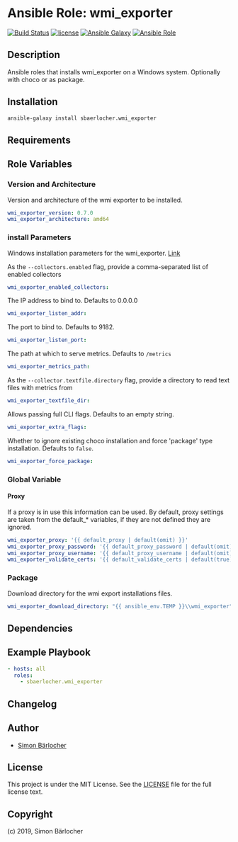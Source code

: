 # Ansible Role: wmi_exporter

[![Build Status](https://img.shields.io/travis/sbaerlocher/ansible.wmi_exporter.svg?branch=master&style=popout-square)](https://travis-ci.org/sbaerlocher/ansible.wmi_exporter) [![license](https://img.shields.io/github/license/mashape/apistatus.svg?style=popout-square)](https://sbaerlo.ch/licence) [![Ansible Galaxy](http://img.shields.io/badge/ansible--galaxy-wmi_exporter-blue.svg?style=popout-square)](https://galaxy.ansible.com/sbaerlocher/wmi_exporter) [![Ansible Role](https://img.shields.io/ansible/role/d/41724.svg?style=popout-square)](https://galaxy.ansible.com/sbaerlocher/wmi_exporter)

## Description

Ansible roles that installs wmi_exporter on a Windows system. Optionally with choco or as package.

## Installation

```bash
ansible-galaxy install sbaerlocher.wmi_exporter
```

## Requirements

## Role Variables

### Version and Architecture

Version and architecture of the wmi exporter to be installed.

```yml
wmi_exporter_version: 0.7.0
wmi_exporter_architecture: amd64
```

### install Parameters

Windows installation parameters for the wmi_exporter. [Link](https://github.com/martinlindhe/wmi_exporter#installation)

As the `--collectors.enabled` flag, provide a comma-separated list of enabled collectors

```yml
wmi_exporter_enabled_collectors:
```

The IP address to bind to. Defaults to 0.0.0.0

```yml
wmi_exporter_listen_addr:
```

The port to bind to. Defaults to 9182.

```yml
wmi_exporter_listen_port:
```

The path at which to serve metrics. Defaults to `/metrics`

```yml
wmi_exporter_metrics_path:
```

As the `--collector.textfile.directory` flag, provide a directory to read text files with metrics from

```yml
wmi_exporter_textfile_dir:
```

Allows passing full CLI flags. Defaults to an empty string.

```yml
wmi_exporter_extra_flags:
```

Whether to ignore existing choco installation and force 'package' type installation. Defaults to `false`.
```yml
wmi_exporter_force_package:
```


### Global Variable

#### Proxy

If a proxy is in use this information can be used. By default, proxy settings are taken from the default\_\* variables, if they are not defined they are ignored.

```yml
wmi_exporter_proxy: '{{ default_proxy | default(omit) }}'
wmi_exporter_proxy_password: '{{ default_proxy_password | default(omit) }}'
wmi_exporter_proxy_username: '{{ default_proxy_username | default(omit) }}'
wmi_exporter_validate_certs: '{{ default_validate_certs | default(true) }}'
```

### Package

Download directory for the wmi export installations files.

```yml
wmi_exporter_download_directory: "{{ ansible_env.TEMP }}\\wmi_exporter"
```

## Dependencies

## Example Playbook

```yml
- hosts: all
  roles:
    - sbaerlocher.wmi_exporter
```

## Changelog

## Author

- [Simon Bärlocher](https://sbaerlocher.ch)

## License

This project is under the MIT License. See the [LICENSE](https://sbaerlo.ch/licence) file for the full license text.

## Copyright

(c) 2019, Simon Bärlocher
